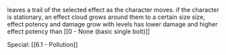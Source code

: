 leaves a trail of the selected effect as the character moves.
if the character is stationary, an effect cloud grows around them to a certain size
size, effect potency and damage grow with levels
has lower damage and higher effect potency than [[0 - None (basic single bolt)]]

Special: [[6.1 - Pollution]]